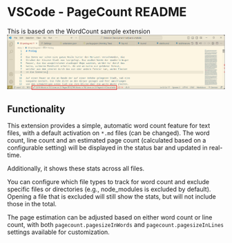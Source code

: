# VSCode - PageCount README
 
This is based on the WordCount sample extension
![Screenshot](images/Screenshot.png)
## Functionality

This extension provides a simple, automatic word count feature for text files, with a default activation on `*.md` files (can be changed). The word count, line count and an estimated page count (calculated based on a configurable setting) will be displayed in the status bar and updated in real-time.

Additionally, it shows these stats across all files.

You can configure which file types to track for word count and exclude specific files or directories (e.g., node_modules is excluded by default). Opening a file that is excluded will still show the stats, but will not include those in the total. 

The page estimation can be adjusted based on either word count or line count, with both `pagecount.pagesizeInWords` and `pagecount.pagesizeInLines` settings available for customization.
